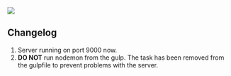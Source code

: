 ![](https://raw.github.com/chickencoder/wair/master/app/static/assets/logo.png)

## Changelog
1.  Server running on port 9000 now.
2.  **DO NOT** run nodemon from the gulp. The task has been
removed from the gulpfile to prevent problems with the server.
